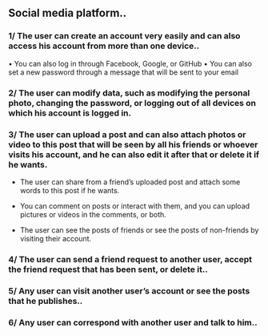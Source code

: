 

## Social media platform..

### 1/ The user can create an account very easily and can also access his account from more than one device..
• You can also log in through Facebook, Google, or GitHub
• You can also set a new password through a message that will be sent to your email

### 2/ The user can modify data, such as modifying the personal photo, changing the password, or logging out of all devices on which his account is logged in.

### 3/ The user can upload a post and can also attach photos or video to this post that will be seen by all his friends or whoever visits his account, and he can also edit it after that or delete it if he wants.

* The user can share from a friend’s uploaded post and attach some words to this post if he wants.

* You can comment on posts or interact with them, and you can upload pictures or videos in the comments, or both.

* The user can see the posts of friends or see the posts of non-friends by visiting their account.

### 4/ The user can send a friend request to another user, accept the friend request that has been sent, or delete it..

### 5/ Any user can visit another user’s account or see the posts that he publishes..

### 6/ Any user can correspond with another user and talk to him..
